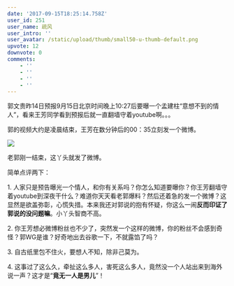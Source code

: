 ```yaml
---
date: '2017-09-15T18:25:14.758Z'
user_id: 251
user_name: 疏风
user_intro: ''
user_avatar: /static/upload/thumb/small50-u-thumb-default.png
upvote: 12
downvote: 0
comments:
    - ''
    - ''
    - ''
    - ''
---
```


郭文贵昨14日预报9月15日北京时间晚上10:27后要曝一个孟建柱“意想不到的情人”，看来王芳同学看到预报后就一直翻墙守着youtube啊。。。

郭的视频大约是凌晨结束，王芳在数分钟后的00：35立刻发一个微博。

![](https://pincimg.com/posts/3639/67375415ea0bd96e966334cdc21a9eee.jpg)

  

老郭刚一结束，这丫头就发了微博。

  

简单点评两下：

1\. 人家只是预告曝光一个情人，和你有关系吗？你怎么知道要曝你？你王芳翻墙守着youtube到深夜干什么？难道你天天看老郭爆料？然后还着急的发一个微博？这显然是欲盖弥彰，心慌失措。本来我还对郭说的抱有怀疑，你这么一闹**反而印证了郭说的没问题嘛**。小丫头智商不高。

2\. 你王芳想必微博粉丝也不少了，突然发一个这样的微博，你的粉丝不会感到奇怪？郭WG是谁？好奇地出去谷歌一下，不就露馅了吗？

3\. 自古纸里包不住火，要想人不知，除非己莫为。

4\. 这事过了这么久，牵扯这么多人，害死这么多人，竟然没一个人站出来到海外说一声？这才是“**竟无一人是男儿**”！
